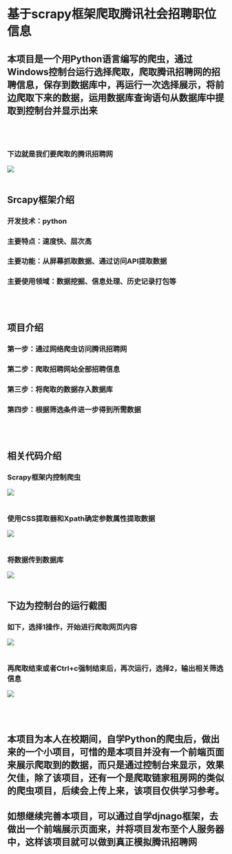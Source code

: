 # 基于scrapy框架爬取腾讯社会招聘职位信息
## 本项目是一个用Python语言编写的爬虫，通过Windows控制台运行选择爬取，爬取腾讯招聘网的招聘信息，保存到数据库中，再运行一次选择展示，将前边爬取下来的数据，运用数据库查询语句从数据库中提取到控制台并显示出来
<br><br>
### 下边就是我们要爬取的腾讯招聘网
![](https://github.com/dafeizhu/python-spider-scrapy/blob/master/images/Tencent腾讯招聘网.png)
<br><br>
## Srcapy框架介绍
### 开发技术：python<br>
### 主要特点：速度快、层次高<br>
### 主要功能：从屏幕抓取数据、通过访问API提取数据<br>
### 主要使用领域：数据挖掘、信息处理、历史记录打包等
<br><br>
## 项目介绍
### 第一步：通过网络爬虫访问腾讯招聘网<br>
### 第二步：爬取招聘网站全部招聘信息<br>
### 第三步：将爬取的数据存入数据库<br>
### 第四步：根据筛选条件进一步得到所需数据
<br><br>
## 相关代码介绍
### Scrapy框架内控制爬虫
![](https://github.com/dafeizhu/python-spider-scrapy/blob/master/images/Scrapy框架内控制爬虫.JPG)
<br><br>
### 使用CSS提取器和Xpath确定参数属性提取数据
![](https://github.com/dafeizhu/python-spider-scrapy/blob/master/images/使用CSS提取器和Xpath确定参数属性提取数据.JPG)
<br><br>
### 将数据传到数据库
![](https://github.com/dafeizhu/python-spider-scrapy/blob/master/images/将数据传到数据库.JPG)
<br><br>
## 下边为控制台的运行截图
### 如下，选择1操作，开始进行爬取网页内容
![](https://github.com/dafeizhu/python-spider-scrapy/blob/master/images/运行截图1.PNG)
<br><br>
### 再爬取结束或者Ctrl+c强制结束后，再次运行，选择2，输出相关筛选信息
![](https://github.com/dafeizhu/python-spider-scrapy/blob/master/images/运行截图2.PNG)
<br><br><br><br>
## 本项目为本人在校期间，自学Python的爬虫后，做出来的一个小项目，可惜的是本项目并没有一个前端页面来展示爬取到的数据，而只是通过控制台来显示，效果欠佳，除了该项目，还有一个是爬取链家租房网的类似的爬虫项目，后续会上传上来，该项目仅供学习参考。
## 如想继续完善本项目，可以通过自学djnago框架，去做出一个前端展示页面来，并将项目发布至个人服务器中，这样该项目就可以做到真正模拟腾讯招聘网
